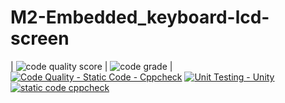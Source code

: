 # M2-Embedded_keyboard-lcd-screen
| ![code quality score](https://api.codiga.io/project/30170/score/svg) | ![code grade](https://api.codiga.io/project/30170/status/svg) |
[![Code Quality - Static Code - Cppcheck](https://github.com/iswaryadhanapalan/M2-Embedded_keyboard-lcd-screen/actions/workflows/cppcheck.yml/badge.svg)](https://github.com/iswaryadhanapalan/M2-Embedded_keyboard-lcd-screen/actions/workflows/cppcheck.yml)
[![Unit Testing - Unity](https://github.com/iswaryadhanapalan/M2-Embedded_keyboard-lcd-screen/actions/workflows/unity.yml/badge.svg)](https://github.com/iswaryadhanapalan/M2-Embedded_keyboard-lcd-screen/actions/workflows/unity.yml)
[![static code cppcheck](https://github.com/iswaryadhanapalan/M2-Embedded_keyboard-lcd-screen/actions/workflows/c-cpp.yml/badge.svg)](https://github.com/iswaryadhanapalan/M2-Embedded_keyboard-lcd-screen/actions/workflows/c-cpp.yml)

